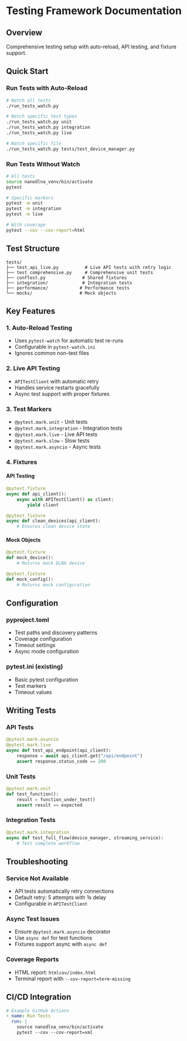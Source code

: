# Testing Framework Documentation

## Overview
Comprehensive testing setup with auto-reload, API testing, and fixture support.

## Quick Start

### Run Tests with Auto-Reload
```bash
# Watch all tests
./run_tests_watch.py

# Watch specific test types
./run_tests_watch.py unit
./run_tests_watch.py integration
./run_tests_watch.py live

# Watch specific file
./run_tests_watch.py tests/test_device_manager.py
```

### Run Tests Without Watch
```bash
# All tests
source nanodlna_venv/bin/activate
pytest

# Specific markers
pytest -m unit
pytest -m integration
pytest -m live

# With coverage
pytest --cov --cov-report=html
```

## Test Structure

```
tests/
├── test_api_live.py          # Live API tests with retry logic
├── test_comprehensive.py     # Comprehensive unit tests
├── conftest.py              # Shared fixtures
├── integration/             # Integration tests
├── performance/            # Performance tests
└── mocks/                  # Mock objects
```

## Key Features

### 1. Auto-Reload Testing
- Uses `pytest-watch` for automatic test re-runs
- Configurable in `pytest-watch.ini`
- Ignores common non-test files

### 2. Live API Testing
- `APITestClient` with automatic retry
- Handles service restarts gracefully
- Async test support with proper fixtures

### 3. Test Markers
- `@pytest.mark.unit` - Unit tests
- `@pytest.mark.integration` - Integration tests
- `@pytest.mark.live` - Live API tests
- `@pytest.mark.slow` - Slow tests
- `@pytest.mark.asyncio` - Async tests

### 4. Fixtures

#### API Testing
```python
@pytest.fixture
async def api_client():
    async with APITestClient() as client:
        yield client

@pytest.fixture
async def clean_devices(api_client):
    # Ensures clean device state
```

#### Mock Objects
```python
@pytest.fixture
def mock_device():
    # Returns mock DLNA device

@pytest.fixture
def mock_config():
    # Returns mock configuration
```

## Configuration

### pyproject.toml
- Test paths and discovery patterns
- Coverage configuration
- Timeout settings
- Async mode configuration

### pytest.ini (existing)
- Basic pytest configuration
- Test markers
- Timeout values

## Writing Tests

### API Tests
```python
@pytest.mark.asyncio
@pytest.mark.live
async def test_api_endpoint(api_client):
    response = await api_client.get("/api/endpoint")
    assert response.status_code == 200
```

### Unit Tests
```python
@pytest.mark.unit
def test_function():
    result = function_under_test()
    assert result == expected
```

### Integration Tests
```python
@pytest.mark.integration
async def test_full_flow(device_manager, streaming_service):
    # Test complete workflow
```

## Troubleshooting

### Service Not Available
- API tests automatically retry connections
- Default retry: 5 attempts with 1s delay
- Configurable in `APITestClient`

### Async Test Issues
- Ensure `@pytest.mark.asyncio` decorator
- Use `async def` for test functions
- Fixtures support async with `async def`

### Coverage Reports
- HTML report: `htmlcov/index.html`
- Terminal report with `--cov-report=term-missing`

## CI/CD Integration

```yaml
# Example GitHub Actions
- name: Run Tests
  run: |
    source nanodlna_venv/bin/activate
    pytest --cov --cov-report=xml
```